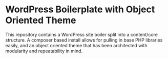 WordPress Boilerplate with Object Oriented Theme
================================================

This repository contains a WordPress site boiler split into a content/core
structure. A composer based install allows for pulling in base PHP libraries
easily, and an object oriented theme that has been architected with modularity
and repeatability in mind.

